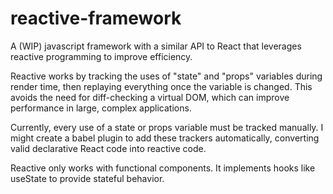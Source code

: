 # reactive-framework
A (WIP) javascript framework with a similar API to React that leverages reactive programming to improve efficiency.

Reactive works by tracking the uses of "state" and "props" variables during render time, then replaying everything once the variable is changed. This avoids the need for diff-checking a virtual DOM, which can improve performance in large, complex applications.

Currently, every use of a state or props variable must be tracked manually. I might create a babel plugin to add these trackers automatically, converting valid declarative React code into reactive code.

Reactive only works with functional components. It implements hooks like useState to provide stateful behavior.
